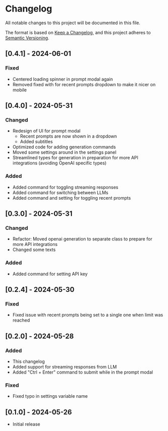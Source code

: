 # Changelog

All notable changes to this project will be documented in this file.

The format is based on [Keep a Changelog](https://keepachangelog.com/en/1.1.0/),
and this project adheres to [Semantic Versioning](https://semver.org/spec/v2.0.0.html).

## [0.4.1] - 2024-06-01

### Fixed

-   Centered loading spinner in prompt modal again
-   Removed fixed with for recent prompts dropdown to make it nicer on mobile

## [0.4.0] - 2024-05-31

### Changed

-   Redesign of UI for prompt modal
    -   Recent prompts are now shown in a dropdown
    -   Added subtitles
-   Optimized code for adding generation commands
-   Moved some settings around in the settings panel
-   Streamlined types for generation in preparation for more API integrations (avoiding OpenAI specific types)

### Added

-   Added command for toggling streaming responses
-   Added command for switching between LLMs
-   Added command and setting for toggling recent prompts

## [0.3.0] - 2024-05-31

### Changed

-   Refactor: Moved openai generation to separate class to prepare for more API integrations
-   Changed some texts

### Added

-   Added command for setting API key

## [0.2.4] - 2024-05-30

### Fixed

-   Fixed issue with recent prompts being set to a single one when limit was reached

## [0.2.0] - 2024-05-28

### Added

-   This changelog
-   Added support for streaming responses from LLM
-   Added "Ctrl + Enter" command to submit while in the prompt modal

### Fixed

-   Fixed typo in settings variable name

## [0.1.0] - 2024-05-26

-   Initial release
